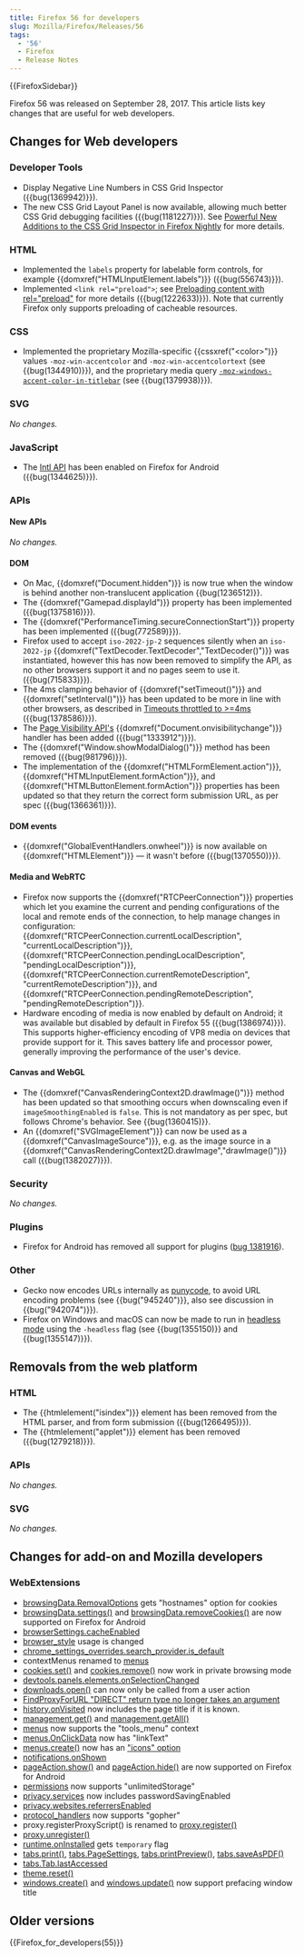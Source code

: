 ```yaml
---
title: Firefox 56 for developers
slug: Mozilla/Firefox/Releases/56
tags:
  - '56'
  - Firefox
  - Release Notes
---
```

{{FirefoxSidebar}}

Firefox 56 was released on September 28, 2017. This article lists key changes that are useful for web developers.

## Changes for Web developers

### Developer Tools

- Display Negative Line Numbers in CSS Grid Inspector ({{bug(1369942)}}).
- The new CSS Grid Layout Panel is now available, allowing much better CSS Grid debugging facilities ({{bug(1181227)}}). See [Powerful New Additions to the CSS Grid Inspector in Firefox Nightly](https://hacks.mozilla.org/2017/06/new-css-grid-layout-panel-in-firefox-nightly/) for more details.

### HTML

- Implemented the `labels` property for labelable form controls, for example {{domxref("HTMLInputElement.labels")}} ({{bug(556743)}}).
- Implemented `<link rel="preload">`; see [Preloading content with rel="preload"](/en-US/docs/Web/HTML/Link_types/preload) for more details ({{bug(1222633)}}). Note that currently Firefox only supports preloading of cacheable resources.

### CSS

- Implemented the proprietary Mozilla-specific {{cssxref("&lt;color&gt;")}} values `-moz-win-accentcolor` and `-moz-win-accentcolortext` (see {{bug(1344910)}}), and the proprietary media query [`-moz-windows-accent-color-in-titlebar`](/en-US/docs/Web/CSS/Media_Queries/Using_media_queries#-moz-windows-accent-color-in-titlebar) (see {{bug(1379938)}}).

### SVG

_No changes._

### JavaScript

- The [Intl API](/en-US/docs/Web/JavaScript/Reference/Global_Objects/Intl) has been enabled on Firefox for Android ({{bug(1344625)}}).

### APIs

#### New APIs

_No changes._

#### DOM

- On Mac, {{domxref("Document.hidden")}} is now true when the window is behind another non-translucent application {{bug(1236512)}}.
- The {{domxref("Gamepad.displayId")}} property has been implemented ({{bug(1375816)}}).
- The {{domxref("PerformanceTiming.secureConnectionStart")}} property has been implemented ({{bug(772589)}}).
- Firefox used to accept `iso-2022-jp-2` sequences silently when an `iso-2022-jp` {{domxref("TextDecoder.TextDecoder","TextDecoder()")}} was instantiated, however this has now been removed to simplify the API, as no other browsers support it and no pages seem to use it. ({{bug(715833)}}).
- The 4ms clamping behavior of {{domxref("setTimeout()")}} and {{domxref("setInterval()")}} has been updated to be more in line with other browsers, as described in [Timeouts throttled to >=4ms](/en-US/docs/Web/API/setTimeout#timeouts_throttled_to_%3e4ms) ({{bug(1378586)}}).
- The [Page Visibility API's](/en-US/docs/Web/API/Page_Visibility_API) {{domxref("Document.onvisibilitychange")}} handler has been added ({{bug("1333912")}}).
- The {{domxref("Window.showModalDialog()")}} method has been removed ({{bug(981796)}}).
- The implementation of the {{domxref("HTMLFormElement.action")}}, {{domxref("HTMLInputElement.formAction")}}, and {{domxref("HTMLButtonElement.formAction")}} properties has been updated so that they return the correct form submission URL, as per spec ({{bug(1366361)}}).

#### DOM events

- {{domxref("GlobalEventHandlers.onwheel")}} is now available on {{domxref("HTMLElement")}} — it wasn't before ({{bug(1370550)}}).

#### Media and WebRTC

- Firefox now supports the {{domxref("RTCPeerConnection")}} properties which let you examine the current and pending configurations of the local and remote ends of the connection, to help manage changes in configuration: {{domxref("RTCPeerConnection.currentLocalDescription", "currentLocalDescription")}}, {{domxref("RTCPeerConnection.pendingLocalDescription", "pendingLocalDescription")}}, {{domxref("RTCPeerConnection.currentRemoteDescription", "currentRemoteDescription")}}, and {{domxref("RTCPeerConnection.pendingRemoteDescription", "pendingRemoteDescription")}}.
- Hardware encoding of media is now enabled by default on Android; it was available but disabled by default in Firefox 55 ({{bug(1386974)}}). This supports higher-efficiency encoding of VP8 media on devices that provide support for it. This saves battery life and processor power, generally improving the performance of the user's device.

#### Canvas and WebGL

- The {{domxref("CanvasRenderingContext2D.drawImage()")}} method has been updated so that smoothing occurs when downscaling even if `imageSmoothingEnabled` is `false`. This is not mandatory as per spec, but follows Chrome's behavior. See {{bug(1360415)}}.
- An {{domxref("SVGImageElement")}} can now be used as a {{domxref("CanvasImageSource")}}, e.g. as the image source in a {{domxref("CanvasRenderingContext2D.drawImage","drawImage()")}} call ({{bug(1382027)}}).

### Security

_No changes._

### Plugins

- Firefox for Android has removed all support for plugins ([bug 1381916](https://bugzilla.mozilla.org/show_bug.cgi?id=1381916)).

### Other

- Gecko now encodes URLs internally as [punycode](https://en.wikipedia.org/wiki/Punycode), to avoid URL encoding problems (see {{bug("945240")}}, also see discussion in {{bug("942074")}}).
- Firefox on Windows and macOS can now be made to run in [headless mode](/en-US/docs/Mozilla/Firefox/Headless_mode) using the `-headless` flag (see {{bug(1355150)}} and {{bug(1355147)}}).

## Removals from the web platform

### HTML

- The {{htmlelement("isindex")}} element has been removed from the HTML parser, and from form submission ({{bug(1266495)}}).
- The {{htmlelement("applet")}} element has been removed ({{bug(1279218)}}).

### APIs

_No changes._

### SVG

_No changes._

## Changes for add-on and Mozilla developers

### WebExtensions

- [browsingData.RemovalOptions](/en-US/docs/Mozilla/Add-ons/WebExtensions/API/browsingData/RemovalOptions) gets "hostnames" option for cookies
- [browsingData.settings()](/en-US/docs/Mozilla/Add-ons/WebExtensions/API/browsingData/settings) and [browsingData.removeCookies()](/en-US/docs/Mozilla/Add-ons/WebExtensions/API/browsingData/removeCookies) are now supported on Firefox for Android
- [browserSettings.cacheEnabled](/en-US/docs/Mozilla/Add-ons/WebExtensions/API/browserSettings/cacheEnabled)
- [browser_style](/en-US/docs/Mozilla/Add-ons/WebExtensions/user_interface/Browser_styles) usage is changed
- [chrome_settings_overrides.search_provider.is_default](/en-US/docs/Mozilla/Add-ons/WebExtensions/manifest.json/chrome_settings_overrides)
- contextMenus renamed to [menus](/en-US/docs/Mozilla/Add-ons/WebExtensions/API/menus)
- [cookies.set()](/en-US/docs/Mozilla/Add-ons/WebExtensions/API/cookies/set) and [cookies.remove()](/en-US/docs/Mozilla/Add-ons/WebExtensions/API/cookies/remove) now work in private browsing mode
- [devtools.panels.elements.onSelectionChanged](/en-US/docs/Mozilla/Add-ons/WebExtensions/API/devtools/panels/ElementsPanel/onSelectionChanged)
- [downloads.open()](/en-US/docs/Mozilla/Add-ons/WebExtensions/API/downloads/open) can now only be called from a user action
- [FindProxyForURL "DIRECT" return type no longer takes an argument](/en-US/docs/Mozilla/Add-ons/WebExtensions/API/proxy#pac_file_environment)
- [history.onVisited](/en-US/docs/Mozilla/Add-ons/WebExtensions/API/history/onVisited) now includes the page title if it is known.
- [management.get()](/en-US/docs/Mozilla/Add-ons/WebExtensions/API/management/get) and [management.getAll()](/en-US/docs/Mozilla/Add-ons/WebExtensions/API/management/getAll)
- [menus](/en-US/docs/Mozilla/Add-ons/WebExtensions/API/menus) now supports the "tools_menu" context
- [menus.OnClickData](/en-US/docs/Mozilla/Add-ons/WebExtensions/API/menus/OnClickData) now has "linkText"
- [menus.create()](/en-US/docs/Mozilla/Add-ons/WebExtensions/API/menus/create) now has an ["icons" option](/en-US/docs/Mozilla/Add-ons/WebExtensions/API/menus#icons)
- [notifications.onShown](/en-US/docs/Mozilla/Add-ons/WebExtensions/API/notifications/onShown)
- [pageAction.show()](/en-US/docs/Mozilla/Add-ons/WebExtensions/API/pageAction/show) and [pageAction.hide()](/en-US/docs/Mozilla/Add-ons/WebExtensions/API/pageAction/hide) are now supported on Firefox for Android
- [permissions](/en-US/docs/Mozilla/Add-ons/WebExtensions/manifest.json/permissions) now supports "unlimitedStorage"
- [privacy.services](/en-US/docs/Mozilla/Add-ons/WebExtensions/API/privacy/services) now includes passwordSavingEnabled
- [privacy.websites.referrersEnabled](/en-US/docs/Mozilla/Add-ons/WebExtensions/API/privacy/websites)
- [protocol_handlers](/en-US/docs/Mozilla/Add-ons/WebExtensions/manifest.json/protocol_handlers) now supports "gopher"
- proxy.registerProxyScript() is renamed to [proxy.register()](/en-US/docs/Mozilla/Add-ons/WebExtensions/API/proxy/register)
- [proxy.unregister()](/en-US/docs/Mozilla/Add-ons/WebExtensions/API/proxy/unregister)
- [runtime.onInstalled](/en-US/docs/Mozilla/Add-ons/WebExtensions/API/runtime/onInstalled) gets `temporary` flag
- [tabs.print()](/en-US/docs/Mozilla/Add-ons/WebExtensions/API/tabs/print), [tabs.PageSettings](/en-US/docs/Mozilla/Add-ons/WebExtensions/API/tabs/PageSettings), [tabs.printPreview()](/en-US/docs/Mozilla/Add-ons/WebExtensions/API/tabs/printPreview), [tabs.saveAsPDF()](/en-US/docs/Mozilla/Add-ons/WebExtensions/API/tabs/saveAsPDF)
- [tabs.Tab.lastAccessed](/en-US/docs/Mozilla/Add-ons/WebExtensions/API/tabs/Tab)
- [theme.reset()](/en-US/docs/Mozilla/Add-ons/WebExtensions/API/theme/reset)
- [windows.create()](/en-US/docs/Mozilla/Add-ons/WebExtensions/API/windows/create) and [windows.update()](/en-US/docs/Mozilla/Add-ons/WebExtensions/API/windows/update) now support prefacing window title

## Older versions

{{Firefox_for_developers(55)}}
